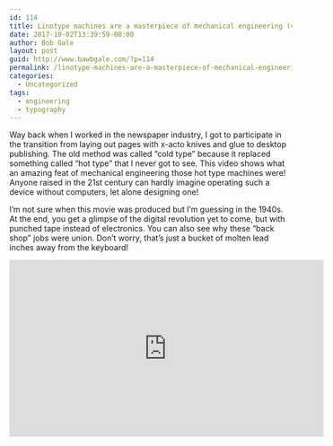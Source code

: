 ```yaml
---
id: 114
title: Linotype machines are a masterpiece of mechanical engineering (video)
date: 2017-10-02T13:39:59-08:00
author: Bob Gale
layout: post
guid: http://www.bawbgale.com/?p=114
permalink: /linotype-machines-are-a-masterpiece-of-mechanical-engineering-video/
categories:
  - Uncategorized
tags:
  - engineering
  - typography
---
```

Way back when I worked in the newspaper industry, I got to participate in the transition from laying out pages with x-acto knives and glue to desktop publishing. The old method was called “cold type” because it replaced something called “hot type” that I never got to see. This video shows what an amazing feat of mechanical engineering those hot type machines were! Anyone raised in the 21st century can hardly imagine operating such a device without computers, let alone designing one!

I’m not sure when this movie was produced but I’m guessing in the 1940s. At the end, you get a glimpse of the digital revolution yet to come, but with punched tape instead of electronics. You can also see why these “back shop” jobs were union. Don’t worry, that’s just a bucket of molten lead inches away from the keyboard!

<iframe width="560" height="315" src="https://www.youtube.com/embed/gRHOPmGUtPA" frameborder="0" allow="accelerometer; autoplay; encrypted-media; gyroscope; picture-in-picture" allowfullscreen></iframe>